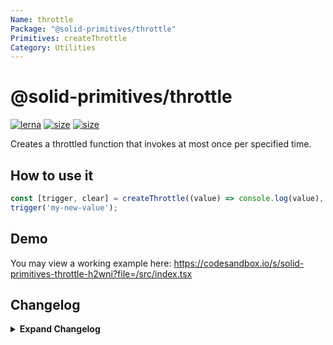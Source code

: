```yaml
---
Name: throttle
Package: "@solid-primitives/throttle"
Primitives: createThrottle
Category: Utilities
---
```


# @solid-primitives/throttle

[![lerna](https://img.shields.io/badge/maintained%20with-lerna-cc00ff.svg)](https://lerna.js.org/)
[![size](https://img.shields.io/bundlephobia/minzip/@solid-primitives/throttle)](https://bundlephobia.com/package/@solid-primitives/throttle)
[![size](https://img.shields.io/npm/v/@solid-primitives/throttle)](https://www.npmjs.com/package/@solid-primitives/throttle)

Creates a throttled function that invokes at most once per specified time.

## How to use it

```ts
const [trigger, clear] = createThrottle((value) => console.log(value), 250));
trigger('my-new-value');
```

## Demo

You may view a working example here: https://codesandbox.io/s/solid-primitives-throttle-h2wni?file=/src/index.tsx

## Changelog

<details>
<summary><b>Expand Changelog</b></summary>

0.0.100

First version of the throttle primitive.

1.0.3

Cleaned up return types and documentation.

1.0.4

Adding CJS support to package.

</details>
